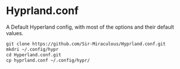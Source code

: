 # Hyprland.conf
A Default Hyperland config, with most of the options and their default values. 



```markdown
git clone https://github.com/Sir-Miraculous/Hyprland.conf.git
mkdri ~/.config/hypr
cd Hyperland.conf.git
cp hyprland.conf ~/.config/hypr/
